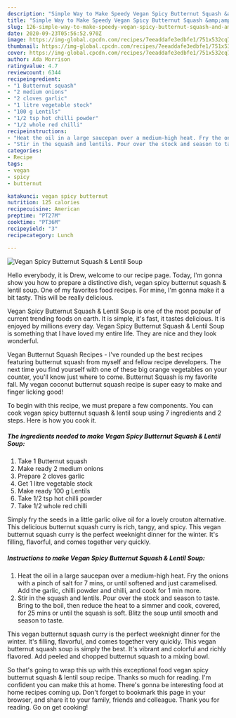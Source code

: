 ```yaml
---
description: "Simple Way to Make Speedy Vegan Spicy Butternut Squash &amp;amp; Lentil Soup"
title: "Simple Way to Make Speedy Vegan Spicy Butternut Squash &amp;amp; Lentil Soup"
slug: 126-simple-way-to-make-speedy-vegan-spicy-butternut-squash-and-amp-lentil-soup
date: 2020-09-23T05:56:52.970Z
image: https://img-global.cpcdn.com/recipes/7eeaddafe3edbfe1/751x532cq70/vegan-spicy-butternut-squash-lentil-soup-recipe-main-photo.jpg
thumbnail: https://img-global.cpcdn.com/recipes/7eeaddafe3edbfe1/751x532cq70/vegan-spicy-butternut-squash-lentil-soup-recipe-main-photo.jpg
cover: https://img-global.cpcdn.com/recipes/7eeaddafe3edbfe1/751x532cq70/vegan-spicy-butternut-squash-lentil-soup-recipe-main-photo.jpg
author: Ada Morrison
ratingvalue: 4.7
reviewcount: 6344
recipeingredient:
- "1 Butternut squash"
- "2 medium onions"
- "2 cloves garlic"
- "1 litre vegetable stock"
- "100 g Lentils"
- "1/2 tsp hot chilli powder"
- "1/2 whole red chilli"
recipeinstructions:
- "Heat the oil in a large saucepan over a medium-high heat. Fry the onions with a pinch of salt for 7 mins, or until softened and just caramelised. Add the garlic, chilli powder and chilli, and cook for 1 min more."
- "Stir in the squash and lentils. Pour over the stock and season to taste. Bring to the boil, then reduce the heat to a simmer and cook, covered, for 25 mins or until the squash is soft. Blitz the soup until smooth and season to taste."
categories:
- Recipe
tags:
- vegan
- spicy
- butternut

katakunci: vegan spicy butternut 
nutrition: 125 calories
recipecuisine: American
preptime: "PT27M"
cooktime: "PT36M"
recipeyield: "3"
recipecategory: Lunch

---
```



![Vegan Spicy Butternut Squash &amp; Lentil Soup](https://img-global.cpcdn.com/recipes/7eeaddafe3edbfe1/751x532cq70/vegan-spicy-butternut-squash-lentil-soup-recipe-main-photo.jpg)

Hello everybody, it is Drew, welcome to our recipe page. Today, I'm gonna show you how to prepare a distinctive dish, vegan spicy butternut squash &amp; lentil soup. One of my favorites food recipes. For mine, I'm gonna make it a bit tasty. This will be really delicious.

Vegan Spicy Butternut Squash &amp; Lentil Soup is one of the most popular of current trending foods on earth. It is simple, it's fast, it tastes delicious. It is enjoyed by millions every day. Vegan Spicy Butternut Squash &amp; Lentil Soup is something that I have loved my entire life. They are nice and they look wonderful.

Vegan Butternut Squash Recipes - I&#39;ve rounded up the best recipes featuring butternut squash from myself and fellow recipe developers. The next time you find yourself with one of these big orange vegetables on your counter, you&#39;ll know just where to come. Butternut Squash is my favorite fall. My vegan coconut butternut squash recipe is super easy to make and finger licking good!


To begin with this recipe, we must prepare a few components. You can cook vegan spicy butternut squash &amp; lentil soup using 7 ingredients and 2 steps. Here is how you cook it.

<!--inarticleads1-->

##### The ingredients needed to make Vegan Spicy Butternut Squash &amp; Lentil Soup:

1. Take 1 Butternut squash
1. Make ready 2 medium onions
1. Prepare 2 cloves garlic
1. Get 1 litre vegetable stock
1. Make ready 100 g Lentils
1. Take 1/2 tsp hot chilli powder
1. Take 1/2 whole red chilli


Simply fry the seeds in a little garlic olive oil for a lovely crouton alternative. This delicious butternut squash curry is rich, tangy, and spicy. This vegan butternut squash curry is the perfect weeknight dinner for the winter. It&#39;s filling, flavorful, and comes together very quickly. 

<!--inarticleads2-->

##### Instructions to make Vegan Spicy Butternut Squash &amp; Lentil Soup:

1. Heat the oil in a large saucepan over a medium-high heat. Fry the onions with a pinch of salt for 7 mins, or until softened and just caramelised. Add the garlic, chilli powder and chilli, and cook for 1 min more.
1. Stir in the squash and lentils. Pour over the stock and season to taste. Bring to the boil, then reduce the heat to a simmer and cook, covered, for 25 mins or until the squash is soft. Blitz the soup until smooth and season to taste.


This vegan butternut squash curry is the perfect weeknight dinner for the winter. It&#39;s filling, flavorful, and comes together very quickly. This vegan butternut squash soup is simply the best. It&#39;s vibrant and colorful and richly flavored. Add peeled and chopped butternut squash to a mixing bowl. 

So that's going to wrap this up with this exceptional food vegan spicy butternut squash &amp; lentil soup recipe. Thanks so much for reading. I'm confident you can make this at home. There's gonna be interesting food at home recipes coming up. Don't forget to bookmark this page in your browser, and share it to your family, friends and colleague. Thank you for reading. Go on get cooking!
